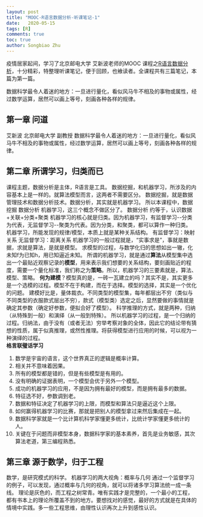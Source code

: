 ```yaml
---
layout: post
title: "MOOC-R语言数据分析-听课笔记-1"
date:   2020-05-15
tags: [R]
comments: true
toc: true
author: Songbiao Zhu
---
```


疫情居家起间，学习了北京邮电大学 艾新波老师的MOOC 课程之[R语言数据分析](https://www.xuetangx.com/course/buptP08541002314/10327099)，十分精彩，特整理听课笔记，便于回顾，也飨读者。全课程共有三篇笔记，本篇为第一篇。

数据科学最令人着迷的地方：一旦进行量化，看似风马牛不相及的事物或属性，经过数学运算，居然可以画上等号，刻画各种各样的规律。

<!-- more -->

## 第一章 问道
艾新波 北京邮电大学 副教授
数据科学最令人着迷的地方：一旦进行量化，看似风马牛不相及的事物或属性，经过数学运算，居然可以画上等号，刻画各种各样的规律。

## 第二章 所谓学习，归类而已
课程主题，数据分析是主体，R语言是工具。
数据挖掘，和机器学习，所涉及的内容基本上是一样的。就算法模型而言，这两者不需要区分。
数据挖掘，就是数据管理技术和数据分析技术。数据分析，其实就是机器学习。
所以本课程中，数据挖掘 数据分析 机器学习，这三个概念不做区分了。
数据分析 约等于，认识数据+关联+分类+聚类
机器学习的核心就是归类。因为机器学习，有监督学习--分类为代表，无监督学习--聚类为代表。因为分类，和聚类，都可以算作一种归类。
机器学习，所能发现的规律/模型，本质上就是某种关系结构。
有监督学习：映射关系
无监督学习：距离关系
机器学习的一般过程就是，“实事求是”，事就是数据，求就是算法，是就是模型。
求模型的过程，与数学化归的思想如出一辙，化未知f为已知h，用已知逼近未知。
所谓的机器学习，就是通过**算法**从模型集中选出一个最贴近观察记录的**模型**，用来表示我们想要的关系结构，要刻画贴近的程度，需要一个量化标准，我们称之为**策略**。所以，机器学习的三要素就是，算法、模型、策略。
**何为建模**？模型真的是，一砖一瓦建立的吗？其实不是，其实更多是一个选模的过程。模型不在于构建，而在于选择。模型的选择，其实是一个优化的问题。
建模好比是，量体裁衣。不同类型的模型集，每年都层出不穷（类似与不同类型的衣服款式层出不穷），款式（模型类）选定之后，显然要做的事情就是确定其参数（确定好参数，便拟合好了模型）。
科学推理的方式，就是两种，归纳（从特殊到一般）和演绎（从一般到特殊）。
所以机器学习的过程，是一个归纳的过程。归纳法，由于没有（或者无法）穷举考察对象的全体，因此它的结论带有猜想的性质，属于似真推理，或然性推理。将获得模型进行应用的时候，可以视为一种演绎的过程。   
**格言联璧话学习**
1. 数学是宇宙的语言，这个世界真正的逻辑是概率计算。
2. 相关并不意味着因果。
3. 所有的模型都是错的，但是有些模型是有用的。
4. 没有明确的证据表明，一个模型会优于另外一个模型。
5. 成功的机器学习的应用，不是因为拥有最好的模型，而是拥有最多的数据。
6. 特征选不好，参数调到老。
7. 数据和特征决定了机器学习的上限，而模型和算法只是逼近这个上限。
8. 如何赢得机器学习的比赛，那就是把别人的模型拿过来然后集成在一起。
9. 数据科学家就是一个比计算机科学家懂更多统计，比统计学家懂更多统计的人。
10. 关键在于问题而非模型本身，数据科学家的基本素养，首先是业务敏感，其次算法老道，第三编程熟悉。

## 第三章 源于数学，归于工程
数学，是研究模式的科学。
机器学习的两大视角：概率与几何
通过一个监督学习的例子，可以发现，通过概率与几何的视角，就可以将诸多学习算法统一成一条线。
理论是灰色的，而工程之树常青。唯有实践才是完整的，一个最小的工程，都有书本上的理论所覆盖不到的地方。要想找对的感觉，最好的方式就是在具体的情境中实践。多一些工程思维，由理性认识再次上升到感性认识。
